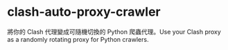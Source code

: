 # clash-auto-proxy-crawler
將你的 Clash 代理變成可隨機切換的 Python 爬蟲代理。Use your Clash proxy as a randomly rotating proxy for Python crawlers.
